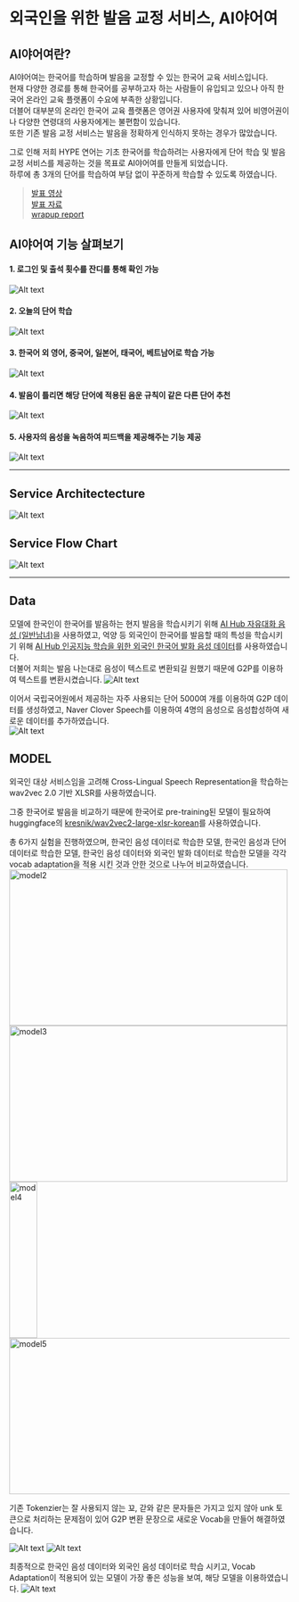 # 외국인을 위한 발음 교정 서비스, AI야어여

## AI야어여란?

AI야어여는 한국어를 학습하며 발음을 교정할 수 있는 한국어 교육 서비스입니다.    
현재 다양한 경로를 통해 한국어를 공부하고자 하는 사람들이 유입되고 있으나 아직 한국어 온라인 교육 플랫폼이 수요에 부족한 상황입니다.   
더블어 대부분의 온라인 한국어 교육 플랫폼은 영어권 사용자에 맞춰져 있어 비영어권이나 다양한 연령대의 사용자에게는 불편함이 있습니다.   
또한 기존 발음 교정 서비스는 발음을 정확하게 인식하지 못하는 경우가 많았습니다.   
   
그로 인해 저희 HYPE 연어는 기초 한국어를 학습하려는 사용자에게 단어 학습 및 발음 교정 서비스를 제공하는 것을 목표로 AI야어여를 만들게 되었습니다.   
하루에 총 3개의 단어를 학습하여 부담 없이 꾸준하게 학습할 수 있도록 하였습니다.   
   
>[발표 영상](link)   
>[발표 자료](link)   
>[wrapup report](link)   

## AI야어여 기능 살펴보기 
#### 1. 로그인 및 출석 횟수를 잔디를 통해 확인 가능 
![Alt text](/resources/service1.png)
#### 2. 오늘의 단어 학습 
![Alt text](/resources/service2.png)
#### 3. 한국어 외 영어, 중국어, 일본어, 태국어, 베트남어로 학습 가능 
![Alt text](/resources/service3.png)
#### 4. 발음이 틀리면 해당 단어에 적용된 음운 규칙이 같은 다른 단어 추천
![Alt text](/resources/service.gif)
#### 5. 사용자의 음성을 녹음하여 피드백을 제공해주는 기능 제공
![Alt text](/resources/service_rec.gif)
* * *
## Service Architectecture
![Alt text](/resources/architecture.png)
## Service Flow Chart
![Alt text](/resources/flowchart.png)
* * *
## Data 
모델에 한국인이 한국어를 발음하는 현지 발음을 학습시키기 위해 [AI Hub 자유대화 음성 (일반남녀)](https://aihub.or.kr/aihubdata/data/view.do?currMenu=115&topMenu=100&aihubDataSe=realm&dataSetSn=109)을 사용하였고, 억양 등 외국인이 한국어를 발음할 때의 특성을 학습시키기 위해 [AI Hub 인공지능 학습을 위한 외국인 한국어 발화 음성 데이터](https://aihub.or.kr/aihubdata/data/view.do?currMenu=115&topMenu=100&aihubDataSe=realm&dataSetSn=505)를 사용하였습니다.   
더불어 저희는 발음 나는대로 음성이 텍스트로 변환되길 원했기 때문에 G2P를 이용하여 텍스트를 변환시켰습니다.
![Alt text](/resources/data1.png)
   
이어서 국립국어원에서 제공하는 자주 사용되는 단어 5000여 개를 이용하여 G2P 데이터를 생성하였고, Naver Clover Speech를 이용하여 4명의 음성으로 음성합성하여 새로운 데이터를 추가하였습니다.   
![Alt text](/resources/data2.png)   
## MODEL
외국인 대상 서비스임을 고려해 Cross-Lingual Speech Representation을 학습하는 wav2vec 2.0 기반 XLSR를 사용하였습니다.   

그중 한국어로 발음을 비교하기 때문에 한국어로 pre-training된 모델이 필요하여 huggingface의 [kresnik/wav2vec2-large-xlsr-korean](https://huggingface.co/kresnik/wav2vec2-large-xlsr-korean)를 사용하였습니다. 

총 6가지 실험을 진행하였으며, 한국인 음성 데이터로 학습한 모델, 한국인 음성과 단어 데이터로 학습한 모델, 한국인 음성 데이터와 외국인 발화 데이터로 학습한 모델을 각각 vocab adaptation을 적용 시킨 것과 안한 것으로 나누어 비교하였습니다.      
<img src="/resources/model2.png" width="500px" height="280px" title="" alt="model2"></img><img src="/resources/model3.png" width="500px" height="280px" title="" alt="model3"></img><br/>
<img src="/resources/model4.png" width="50px" height="280px" title="" alt="model4"></img><img src="/resources/model5.png" width="800px" height="280px" title="" alt="model5"></img><br/>
   
기존 Tokenzier는 잘 사용되지 않는 꾜, 갇와 같은 문자들은 가지고 있지 않아 unk 토큰으로 처리하는 문제점이 있어 G2P 변환 문장으로 새로운 Vocab을 만들어 해결하였습니다.     
   
![Alt text](/resources/vocab.png) ![Alt text](/resources/vocab2.png)   
   
최종적으로 한국인 음성 데이터와 외국인 음성 데이터로 학습 시키고, Vocab Adaptation이 적용되어 있는 모델이 가장 좋은 성능을 보여, 해당 모델을 이용하였습니다. 
![Alt text](/resources/model.png)   
